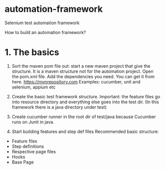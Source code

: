 # automation-framework
Selenium test automation framework


How to build an automation framework?

# 1. The basics

1. Sort the maven pom file out: start a new maven project that give the structure.
It is a maven structure not for the automation project. Open the pom.xml file.
Add the dependencies you need. You can get it from here.  https://mvnrepository.com
Examples: cucumber, unit and selenium, appium etc

2. Create the basic test framework structure.
Important: the feature files go into resource directory and everything else goes into the test dir.
(In this framework there is a java directory under test)
3. Create cucumber runner in the root dir of test/java because Cucumber runs on Junit in java.
4. Start building features and step def files
Recommended basic structure:
- Feature files
- Step definitions
- Respective page files
- Hooks
- Base Page

